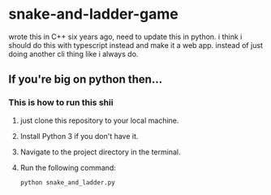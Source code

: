 # snake-and-ladder-game

wrote this in C++ six years ago, need to update this in python. i think i should do this with typescript instead and make it a web app. instead of just doing another cli thing like i always do.


## If you're big on python then...
### This is how to run this shii

1. just clone this repository to your local machine.
2. Install Python 3 if you don't have it.
3. Navigate to the project directory in the terminal.
4. Run the following command:

   ```bash
   python snake_and_ladder.py